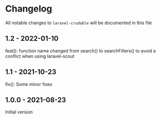 # Changelog

All notable changes to `laravel-crudable` will be documented in this file

## 1.2 - 2022-01-10

feat(): function name changed from search() to searchFilters() to avoid a conflict when using laravel-scout

## 1.1 - 2021-10-23

fix(): Some minor fixes


## 1.0.0 - 2021-08-23

Initial version


